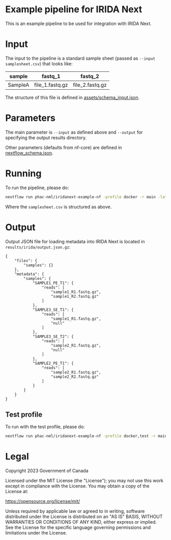 # Example pipeline for IRIDA Next

This is an example pipeline to be used for integration with IRIDA Next.

# Input

The input to the pipeline is a standard sample sheet (passed as `--input samplesheet.csv`) that looks like:

| sample  | fastq_1         | fastq_2         |
| ------- | --------------- | --------------- |
| SampleA | file_1.fastq.gz | file_2.fastq.gz |

The structure of this file is defined in [assets/schema_input.json](assets/schema_input.json).

# Parameters

The main parameter is `--input` as defined above and `--output` for specifying the output results directory.

Other parameters (defaults from nf-core) are defined in [nextflow_schema.json](nextflow_schmea.json).

# Running

To run the pipeline, please do:

```bash
nextflow run phac-nml/iridanext-example-nf -profile docker -r main -latest --input samplesheet.csv --outdir results
```

Where the `samplesheet.csv` is structured as above.

# Output

Output JSON file for loading metadata into IRIDA Next is located in `results/irida/output.json.gz`:

```
{
    "files": {
        "samples": {}
    },
    "metadata": {
        "samples": {
            "SAMPLE1_PE_T1": {
                "reads": [
                    "sample1_R1.fastq.gz",
                    "sample1_R2.fastq.gz"
                ]
            },
            "SAMPLE3_SE_T1": {
                "reads": [
                    "sample1_R1.fastq.gz",
                    "null"
                ]
            },
            "SAMPLE3_SE_T2": {
                "reads": [
                    "sample2_R1.fastq.gz",
                    "null"
                ]
            },
            "SAMPLE2_PE_T1": {
                "reads": [
                    "sample2_R1.fastq.gz",
                    "sample2_R2.fastq.gz"
                ]
            }
        }
    }
}
```

## Test profile

To run with the test profile, please do:

```bash
nextflow run phac-nml/iridanext-example-nf -profile docker,test -r main -latest --outdir results
```

# Legal

Copyright 2023 Government of Canada

Licensed under the MIT License (the "License"); you may not use
this work except in compliance with the License. You may obtain a copy of the
License at:

https://opensource.org/license/mit/

Unless required by applicable law or agreed to in writing, software distributed
under the License is distributed on an "AS IS" BASIS, WITHOUT WARRANTIES OR
CONDITIONS OF ANY KIND, either express or implied. See the License for the
specific language governing permissions and limitations under the License.
